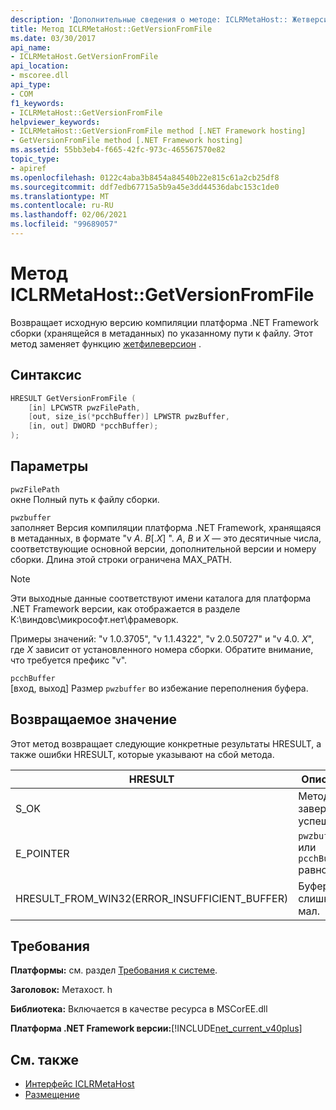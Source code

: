 ```yaml
---
description: 'Дополнительные сведения о методе: ICLRMetaHost:: Жетверсионфромфиле'
title: Метод ICLRMetaHost::GetVersionFromFile
ms.date: 03/30/2017
api_name:
- ICLRMetaHost.GetVersionFromFile
api_location:
- mscoree.dll
api_type:
- COM
f1_keywords:
- ICLRMetaHost::GetVersionFromFile
helpviewer_keywords:
- ICLRMetaHost::GetVersionFromFile method [.NET Framework hosting]
- GetVersionFromFile method [.NET Framework hosting]
ms.assetid: 55bb3eb4-f665-42fc-973c-465567570e82
topic_type:
- apiref
ms.openlocfilehash: 0122c4aba3b8454a84540b22e815c61a2cb25df8
ms.sourcegitcommit: ddf7edb67715a5b9a45e3dd44536dabc153c1de0
ms.translationtype: MT
ms.contentlocale: ru-RU
ms.lasthandoff: 02/06/2021
ms.locfileid: "99689057"
---
```

# <a name="iclrmetahostgetversionfromfile-method"></a>Метод ICLRMetaHost::GetVersionFromFile

Возвращает исходную версию компиляции платформа .NET Framework сборки (хранящейся в метаданных) по указанному пути к файлу. Этот метод заменяет функцию [жетфилеверсион](getfileversion-function.md) .  
  
## <a name="syntax"></a>Синтаксис  
  
```cpp  
HRESULT GetVersionFromFile (  
    [in] LPCWSTR pwzFilePath,  
    [out, size_is(*pcchBuffer)] LPWSTR pwzBuffer,  
    [in, out] DWORD *pcchBuffer);  
);  
```  
  
## <a name="parameters"></a>Параметры  

 `pwzFilePath`  
 окне Полный путь к файлу сборки.  
  
 `pwzbuffer`  
 заполняет Версия компиляции платформа .NET Framework, хранящаяся в метаданных, в формате "v *A*. *B*[.*X*] ". *A*, *B* и *X* — это десятичные числа, соответствующие основной версии, дополнительной версии и номеру сборки. Длина этой строки ограничена MAX_PATH.  
  
> [!NOTE]
> Эти выходные данные соответствуют имени каталога для платформа .NET Framework версии, как отображается в разделе К:\виндовс\микрософт.нет\фрамеворк.  
  
 Примеры значений: "v 1.0.3705", "v 1.1.4322", "v 2.0.50727" и "v 4.0. *X*", где *X* зависит от установленного номера сборки. Обратите внимание, что требуется префикс "v".  
  
 `pcchBuffer`  
 [вход, выход] Размер `pwzbuffer` во избежание переполнения буфера.  
  
## <a name="return-value"></a>Возвращаемое значение  

 Этот метод возвращает следующие конкретные результаты HRESULT, а также ошибки HRESULT, которые указывают на сбой метода.  
  
|HRESULT|Описание:|  
|-------------|-----------------|  
|S_OK|Метод завершился успешно.|  
|E_POINTER|`pwzbuffer` или `pcchBuffer` равно null.|  
|HRESULT_FROM_WIN32(ERROR_INSUFFICIENT_BUFFER)|Буфер слишком мал.|  
  
## <a name="requirements"></a>Требования  

 **Платформы:** см. раздел [Требования к системе](../../get-started/system-requirements.md).  
  
 **Заголовок:** Метахост. h  
  
 **Библиотека:** Включается в качестве ресурса в MSCorEE.dll  
  
 **Платформа .NET Framework версии:**[!INCLUDE[net_current_v40plus](../../../../includes/net-current-v40plus-md.md)]  
  
## <a name="see-also"></a>См. также

- [Интерфейс ICLRMetaHost](iclrmetahost-interface.md)
- [Размещение](index.md)
